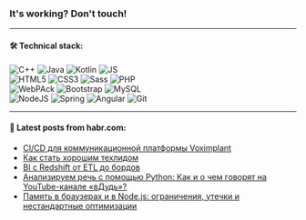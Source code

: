 ### It's working? Don't touch!

---

#### 🛠️ Technical stack:

![C++](https://img.shields.io/badge/C++-informational?logo=c%2B%2B&style=flat&logoColor=white&color=9C033A)
![Java](https://img.shields.io/badge/Java-informational?logo=java&style=flat&logoColor=white&color=007396)
![Kotlin](https://img.shields.io/badge/Kotlin-informational?logo=Kotlin&style=flat&logoColor=white&color=0095D5)
![JS](https://img.shields.io/badge/JS-informational?logo=javaScript&style=flat&logoColor=black&color=F7Df1E) <br>
![HTML5](https://img.shields.io/badge/HTML5-informational?logo=html5&style=flat&logoColor=white&color=E34F26)
![CSS3](https://img.shields.io/badge/CSS3-informational?logo=css3&style=flat&logoColor=white&color=157286)
![Sass](https://img.shields.io/badge/Saas-informational?logo=sass&style=flat&logoColor=white&color=hotpink)
![PHP](https://img.shields.io/badge/PHP-informational?logo=php&style=flat&logoColor=white&color=777BB4) <br>
![WebPAck](https://img.shields.io/badge/WebPack-informational?logo=webPack&style=flat&logoColor=white&color=FF6F00)
![Bootstrap](https://img.shields.io/badge/Bootstrap-informational?logo=Bootstrap&style=flat&logoColor=white&color=7952B3)
![MySQL](https://img.shields.io/badge/MySQL-informational?logo=MySQL&style=flat&logoColor=white&color=00f) <br>
![NodeJS](https://img.shields.io/badge/NodeJS-informational?logo=node.js&style=flat&logoColor=white&color=43853D)
![Spring](https://img.shields.io/badge/Spring-informational?logo=Spring&style=flat&logoColor=white&color=0A9EDC)
![Angular](https://img.shields.io/badge/Vue-informational?logo=vue.js&style=flat&logoColor=white&color=red)
![Git](https://img.shields.io/badge/Git-informational?logo=git&style=flat&logoColor=white&color=darkorange)

___

#### 💬 Latest posts from habr.com:

<!-- BLOG-POST-LIST:START -->
- [CI/CD для коммуникационной платформы Voximplant](https://habr.com/ru/post/669274/?utm_source=habrahabr&utm_medium=rss&utm_campaign=669274)
- [Как стать хорошим техлидом](https://habr.com/ru/post/668206/?utm_source=habrahabr&utm_medium=rss&utm_campaign=668206)
- [BI с Redshift от ETL до бордов](https://habr.com/ru/post/669240/?utm_source=habrahabr&utm_medium=rss&utm_campaign=669240)
- [Анализируем речь с помощью Python: Как и о чем говорят на YouTube-канале «вДудь»?](https://habr.com/ru/post/668538/?utm_source=habrahabr&utm_medium=rss&utm_campaign=668538)
- [Память в браузерах и в Node.js: ограничения, утечки и нестандартные оптимизации](https://habr.com/ru/post/666870/?utm_source=habrahabr&utm_medium=rss&utm_campaign=666870)
<!-- BLOG-POST-LIST:END -->
